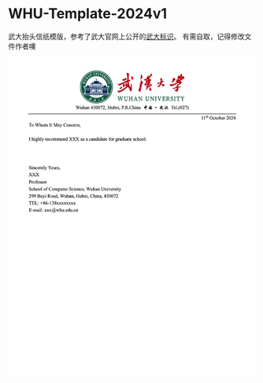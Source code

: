 # WHU-Template-2024v1
武大抬头信纸模版，参考了武大官网上公开的[武大标识](https://www.whu.edu.cn/xxgk/wdbs.htm)。
有需自取，记得修改文件作者噢



<img src="https://github.com/Antony-Zhang/WHU-Heading-Template/blob/main/WHU_Template.png" alt="device_place" width="700" />
